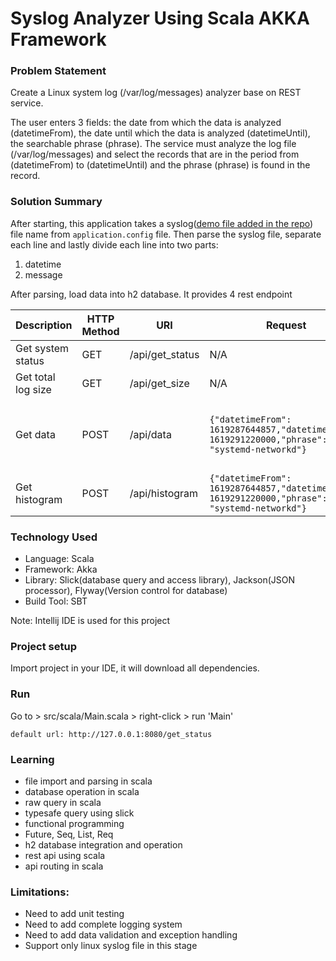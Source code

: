 # Syslog Analyzer Using Scala AKKA Framework

### Problem Statement

Create a Linux system log (/var/log/messages) analyzer base on REST service.

The user enters 3 fields: the date from which the data is analyzed (datetimeFrom), the date until which the data is analyzed (datetimeUntil), 
the searchable phrase (phrase). The service must analyze the log file (/var/log/messages) 
and select the records that are in the period from (datetimeFrom) to (datetimeUntil) 
and the phrase (phrase) is found in the record.

### Solution Summary

After starting, this application takes a syslog([demo file added in the repo](https://raw.githubusercontent.com/khabib97/syslog-analyzer-scala-akka-framework/master/syslog-input-file.log)) file name from `application.config` file. 
Then parse the syslog file, separate each line and lastly divide each line into two parts: 

1. datetime
2. message

After parsing, load data into h2 database. It provides 4 rest endpoint

|Description|HTTP Method|URI|Request|Response|
|-----------|-----------|---|-------|--------|
|Get system status| GET | /api/get_status|N/A|```{"status": "ok"}```|
|Get total log size| GET| /api/get_size|N/A|```{"size": 12000}```|
|Get data|POST| /api/data|```{"datetimeFrom": 1619287644857,"datetimeUntil": 1619291220000,"phrase": "systemd-networkd"}```|```{"data":[{"datetime":1619289169000,"message":"ucchwas systemd[1]: Starting Dispatcher daemon for systemd-networkd...","highlightText":[{"fromPosition":52,"toPosition":67}]},{"datetime":1619289170000,"message":"ucchwas networkd-dispatcher[1395]: WARNING: systemd-networkd is not running, output will be incomplete.","highlightText":[{"fromPosition":45,"toPosition":60}]},{"datetime":1619289170000,"message":"ucchwas systemd[1]: Started Dispatcher daemon for systemd-networkd.","highlightText":[{"fromPosition":51,"toPosition":66}]}],"datetimeFrom":1619287644857,"datetimeUntil":1619291220000,"phrase":"systemd-networkd"}```|
|Get histogram|POST|/api/histogram|```{"datetimeFrom": 1619287644857,"datetimeUntil": 1619291220000,"phrase": "systemd-networkd"}```|```{"histogram":[{"datetime":1619289169000,"counts":1},{"datetime":1619289170000,"counts":2}],"datetimeFrom":1619287644857,"datetimeUntil":1619291220000,"phrase":"systemd-networkd"}```|


### Technology Used

- Language: Scala
- Framework: Akka
- Library: Slick(database query and access library), Jackson(JSON processor), Flyway(Version control for database)
- Build Tool: SBT

Note: Intellij IDE is used for this project

### Project setup 

Import project in your IDE, it will download all dependencies. 

### Run

Go to > src/scala/Main.scala > right-click > run 'Main'

`default url: http://127.0.0.1:8080/get_status`

### Learning 

- file import and parsing in scala
- database operation in scala
- raw query in scala
- typesafe query using slick
- functional programming
- Future, Seq, List, Req 
- h2 database integration and operation
- rest api using scala 
- api routing in scala

### Limitations:
- Need to add unit testing
- Need to add complete logging system
- Need to add data validation and exception handling
- Support only linux syslog file in this stage








